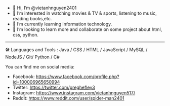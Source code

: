- 👋 Hi, I’m @vietanhnguyen2401
- 👀 I’m interested in watching movies & TV & sports, listening to music, reading books,etc.
- 🌱 I’m currently learning information technology.
- 💞️ I’m looking to learn more and collaborate on some project about html, css, python.


<!---
vietanhnguyen2401/vietanhnguyen2401 is a ✨ special ✨ repository because its `README.md` (this file) appears on your GitHub profile.
You can click the Preview link to take a look at your changes.
--->
---
🛠️ Languages and Tools :
Java / CSS / HTML / JavaScript / MySQL / NodeJS / Git/ Python / C#

You can find me on social media:
- Facebook: https://www.facebook.com/profile.php?id=100006965650994
- Twitter: https://twitter.com/greghefley3
- Instagram: https://www.instagram.com/vietanhnguyen517/
- Reddit: https://www.reddit.com/user/spider-man2401
